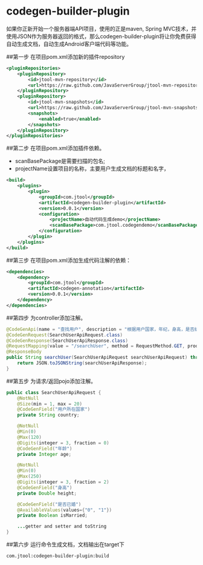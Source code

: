 # codegen-builder-plugin

如果你正新开始一个服务器端API项目，使用的正是maven, Spring MVC技术，并使用JSON作为服务器返回的格式，那么codegen-builder-plugin将让你免费获得自动生成文档，自动生成Android客户端代码等功能。

##第一步
在项目pom.xml添加新的插件repository

```xml
<pluginRepositories>
	<pluginRepository>
		<id>jtool-mvn-repository</id>
		<url>https://raw.github.com/JavaServerGroup/jtool-mvn-repository/master/releases</url>
	</pluginRepository>
	<pluginRepository>
		<id>jtool-mvn-snapshots</id>
		<url>https://raw.github.com/JavaServerGroup/jtool-mvn-snapshots/master/snapshots</url>
		<snapshots>
			<enabled>true</enabled>
		</snapshots>
	</pluginRepository>
</pluginRepositories>
```

##第二步
在项目pom.xml添加插件依赖。
* scanBasePackage是需要扫描的包名;
* projectName设置项目的名称，主要用户生成文档的标题和名字，
```xml
<build>
	<plugins>
	    <plugin>
	        <groupId>com.jtool</groupId>
	        <artifactId>codegen-builder-plugin</artifactId>
	        <version>0.0.1</version>
	        <configuration>
	            <projectName>自动代码生成demo</projectName>
	            <scanBasePackage>com.jtool.codegendemo</scanBasePackage>
	        </configuration>
	    </plugin>
	</plugins>
</build>
```

##第三步
在项目pom.xml添加生成代码注解的依赖：
```xml
<dependencies>
	<dependency>
	    <groupId>com.jtool</groupId>
	    <artifactId>codegen-annotation</artifactId>
	    <version>0.0.1</version>
	</dependency>
</dependencies>
```

##第四步
为controller添加注解。
```java
@CodeGenApi(name = "查找用户", description = "根据用户国家，年纪，身高，是否结婚等条件过滤查找用户")
@CodeGenRequest(SearchUserApiRequest.class)
@CodeGenResponse(SearchUserApiResponse.class)
@RequestMapping(value = "/searchUser", method = RequestMethod.GET, produces = "application/json;charset=UTF-8")
@ResponseBody
public String searchUser(SearchUserApiRequest searchUserApiRequest) throws ParamException, BackEndException {
    return JSON.toJSONString(searchUserApiResponse);
}
```

##第五步
为请求/返回pojo添加注解。
```java
public class SearchUserApiRequest {
    @NotNull
    @Size(min = 1, max = 20)
    @CodeGenField("用户所在国家")
    private String country;

    @NotNull
    @Min(0)
    @Max(120)
    @Digits(integer = 3, fraction = 0)
    @CodeGenField("年龄")
    private Integer age;

    @NotNull
    @Min(0)
    @Max(250)
    @Digits(integer = 3, fraction = 2)
    @CodeGenField("身高")
    private Double height;

    @CodeGenField("是否已婚")
    @AvailableValues(values={"0", "1"})
    private Boolean isMarried;

    ...getter and setter and toString
}
```

##第六步
运行命令生成文档，文档输出在target下
```shell
com.jtool:codegen-builder-plugin:build
```
